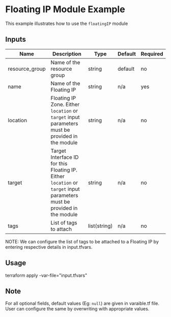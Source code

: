 # Floating IP Module Example

This example illustrates how to use the `floatingIP` module

<!-- BEGINNING OF PRE-COMMIT-TERRAFORM DOCS HOOK -->

## Inputs

| Name                              | Description                                           | Type   | Default | Required |
|-----------------------------------|-------------------------------------------------------|--------|---------|----------|
| resource\_group | Name of the resource group | string | default | no |
| name | Name of the Floating IP | string | n/a | yes |
| location | Floating IP Zone. Either `location` or `target` input parameters must be provided in the module | string | n/a | no |
| target | Target Interface ID for this Floating IP. Either `location` or `target` input parameters must be provided in the module| string | n/a | no |
| tags | List of tags to attach  | list(string) | n/a | no |

<!-- END OF PRE-COMMIT-TERRAFORM DOCS HOOK -->

NOTE: We can configure the list of tags to be attached to a Floating IP by entering respective details in input.tfvars.

## Usage

terraform apply -var-file="input.tfvars"

## Note

For all optional fields, default values (Eg: `null`) are given in varaible.tf file. User can configure the same by overwriting with appropriate values.